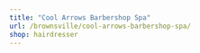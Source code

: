 ```yaml
---
title: "Cool Arrows Barbershop Spa"
url: /brownsville/cool-arrows-barbershop-spa/
shop: hairdresser
---
```

